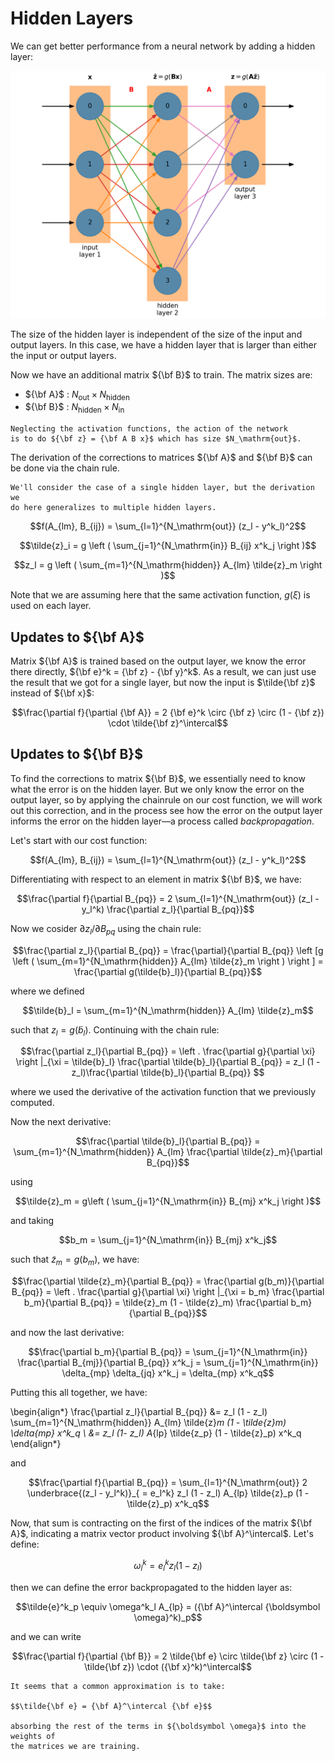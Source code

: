 # Hidden Layers


 We can get better performance from a neural network by adding a hidden layer:

![hidden layers](nn_fig_hidden.png)

The size of the hidden layer is independent of the size of the input and output
layers.  In this case, we have a hidden layer that is larger
than either the input or output layers.

Now we have an additional matrix ${\bf B}$ to train.  The matrix sizes are:

* ${\bf A}$ : $N_\mathrm{out} \times N_\mathrm{hidden}$
* ${\bf B}$ : $N_\mathrm{hidden} \times N_\mathrm{in}$


```{note}
Neglecting the activation functions, the action of the network
is to do ${\bf z} = {\bf A B x}$ which has size $N_\mathrm{out}$.
```

The derivation of the corrections to matrices ${\bf A}$ and ${\bf B}$ can be done
via the chain rule.

```{info}
We'll consider the case of a single hidden layer, but the derivation we
do here generalizes to multiple hidden layers.
```

$$f(A_{lm}, B_{ij}) = \sum_{l=1}^{N_\mathrm{out}} (z_l - y^k_l)^2$$

$$\tilde{z}_i = g \left ( \sum_{j=1}^{N_\mathrm{in}} B_{ij} x^k_j \right )$$

$$z_l = g \left ( \sum_{m=1}^{N_\mathrm{hidden}} A_{lm} \tilde{z}_m \right )$$

Note that we are assuming here that the same activation function, $g(\xi)$
is used on each layer.

## Updates to ${\bf A}$

Matrix ${\bf A}$ is trained based on the output layer, we know the error there
directly, ${\bf e}^k = {\bf z} - {\bf y}^k$.  As a result, we can just use
the result that we got for a single layer, but now the input is $\tilde{\bf z}$
instead of ${\bf x}$:

$$\frac{\partial f}{\partial {\bf A}} = 2 {\bf e}^k \circ {\bf z} \circ (1 - {\bf z}) \cdot \tilde{\bf z}^\intercal$$

## Updates to ${\bf B}$

To find the corrections to matrix ${\bf B}$, we essentially need to know what the
error is on the hidden layer.  But we only know the error on the output layer, so
by applying the chainrule on our cost function, we will work out this correction,
and in the process see how the error on the output layer informs the error on the
hidden layer&mdash;a process called _backpropagation_.

Let's start with our cost function:

$$f(A_{lm}, B_{ij}) = \sum_{l=1}^{N_\mathrm{out}} (z_l - y^k_l)^2$$

Differentiating with respect to an element in matrix ${\bf B}$, we have:

$$\frac{\partial f}{\partial B_{pq}} = 2 \sum_{l=1}^{N_\mathrm{out}} (z_l - y_l^k)
    \frac{\partial z_l}{\partial B_{pq}}$$
    
Now we cosider $\partial z_l/\partial B_{pq}$ using the chain rule:

$$\frac{\partial z_l}{\partial B_{pq}} = \frac{\partial}{\partial B_{pq}}
   \left [g \left ( \sum_{m=1}^{N_\mathrm{hidden}} A_{lm} \tilde{z}_m \right ) \right ]
     = \frac{\partial g(\tilde{b}_l)}{\partial B_{pq}}$$
     
where we defined

$$\tilde{b}_l = \sum_{m=1}^{N_\mathrm{hidden}} A_{lm} \tilde{z}_m$$

such that $z_l = g(\tilde{b}_l)$.  Continuing with the chain rule:

$$\frac{\partial z_l}{\partial B_{pq}} = \left . \frac{\partial g}{\partial \xi} \right |_{\xi = \tilde{b}_l} \frac{\partial \tilde{b}_l}{\partial B_{pq}} = z_l (1 - z_l)\frac{\partial \tilde{b}_l}{\partial B_{pq}} $$

where we used the derivative of the activation function that we previously computed.

Now the next derivative:

$$\frac{\partial \tilde{b}_l}{\partial B_{pq}} = \sum_{m=1}^{N_\mathrm{hidden}} A_{lm} \frac{\partial \tilde{z}_m}{\partial B_{pq}}$$

using

$$\tilde{z}_m = g\left ( \sum_{j=1}^{N_\mathrm{in}} B_{mj} x^k_j \right )$$

and taking 

$$b_m = \sum_{j=1}^{N_\mathrm{in}} B_{mj} x^k_j$$

such that $\tilde{z}_m = g(b_m)$, we have:

$$\frac{\partial \tilde{z}_m}{\partial B_{pq}} = \frac{\partial g(b_m)}{\partial B_{pq}}
  = \left . \frac{\partial g}{\partial \xi} \right |_{\xi = b_m} \frac{\partial b_m}{\partial B_{pq}} = \tilde{z}_m (1 - \tilde{z}_m) \frac{\partial b_m}{\partial B_{pq}}$$
  
and now the last derivative:

$$\frac{\partial b_m}{\partial B_{pq}} = \sum_{j=1}^{N_\mathrm{in}} \frac{\partial B_{mj}}{\partial B_{pq}} x^k_j = \sum_{j=1}^{N_\mathrm{in}} \delta_{mp} \delta_{jq} x^k_j = \delta_{mp} x^k_q$$

Putting this all together, we have:

\begin{align*}
\frac{\partial z_l}{\partial B_{pq}} 
  &= z_l (1 - z_l) \sum_{m=1}^{N_\mathrm{hidden}} A_{lm} \tilde{z}_m (1 - \tilde{z}_m) \delta_{mp} x^k_q \\
  &= z_l (1- z_l) A_{lp} \tilde{z_p} (1 - \tilde{z}_p) x^k_q
\end{align*}

and

$$\frac{\partial f}{\partial B_{pq}} = \sum_{l=1}^{N_\mathrm{out}}
   2 \underbrace{(z_l - y_l^k)}_{ = e_l^k} z_l (1 - z_l) A_{lp} \tilde{z}_p (1 - \tilde{z}_p) x^k_q$$
   
Now, that sum is contracting on the first of the indices of the matrix ${\bf A}$, indicating a matrix vector product involving ${\bf A}^\intercal$.  Let's define:

$$\omega^k_l = e^k_l z_l (1 - z_l)$$

then we can define the error backpropagated to the hidden layer as:

$$\tilde{e}^k_p \equiv \omega^k_l A_{lp} = ({\bf A}^\intercal {\boldsymbol \omega}^k)_p$$

and we can write

$$\frac{\partial f}{\partial {\bf B}} = 2 \tilde{\bf e} \circ \tilde{\bf z} \circ (1 - \tilde{\bf z}) \cdot ({\bf x}^k)^\intercal$$

```{note}
It seems that a common approximation is to take:

$$\tilde{\bf e} = {\bf A}^\intercal {\bf e}$$

absorbing the rest of the terms in ${\boldsymbol \omega}$ into the weights of
the matrices we are training.
```
